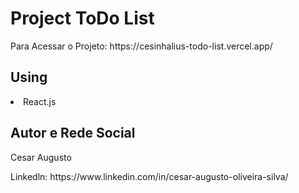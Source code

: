 
<h1>Project ToDo List </h1>
Para Acessar o Projeto: https://cesinhalius-todo-list.vercel.app/ 


<h2>Using</h2>
  <li>React.js</li>

<h2>Autor e Rede Social</h2>
<p>Cesar Augusto</p>
 <p>Linkedln: https://www.linkedin.com/in/cesar-augusto-oliveira-silva/</p>

